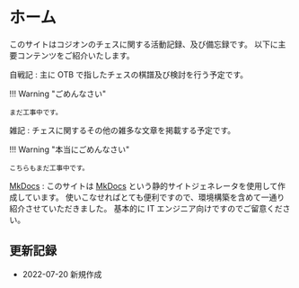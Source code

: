 # ホーム

このサイトはコジオンのチェスに関する活動記録、及び備忘録です。
以下に主要コンテンツをご紹介いたします。

自戦記
:   主に OTB で指したチェスの棋譜及び検討を行う予定です。

!!! Warning "ごめんなさい"

    まだ工事中です。

雑記
:   チェスに関するその他の雑多な文章を掲載する予定です。

!!! Warning "本当にごめんなさい"

    こちらもまだ工事中です。

[MkDocs](mkdocs/001.md)
:   このサイトは [MkDocs](https://www.mkdocs.org/) という静的サイトジェネレータを使用して作成しています。
使いこなせればとても便利ですので、環境構築を含めて一通り紹介させていただきました。
基本的に IT エンジニア向けですのでご留意ください。

## 更新記録

* 2022-07-20 新規作成